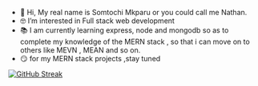 - 👋 Hi, My real name is Somtochi Mkparu or you could call me Nathan.
- 🤓 I’m interested in Full stack web development
- 📚 I am currently learning express, node and mongodb  so as to complete my knowledge of the MERN stack , so that i can move on to others like MEVN , MEAN and so on.
- 😏 for my  MERN stack projects ,stay tuned

[![GitHub Streak](https://github-readme-streak-stats.herokuapp.com?user=Nathan-Somto&theme=synthwave)](https://git.io/streak-stats)
<!---
wildcatmidnight883/wildcatmidnight883 is a ✨ special ✨ repository because its `README.md` (this file) appears on your GitHub profile.
You can click the Preview link to take a look at your changes.
--->
